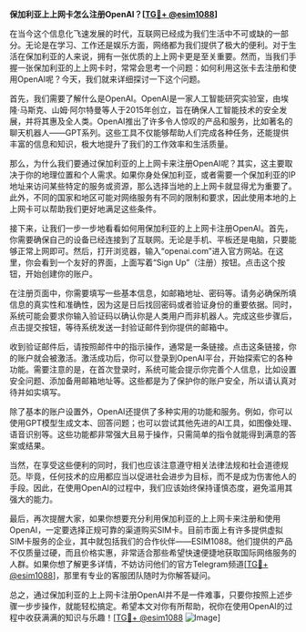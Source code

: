 **保加利亚上上网卡怎么注册OpenAI？[[TG💪+ @esim1088](https://t.me/s/esim1088)]**

在当今这个信息化飞速发展的时代，互联网已经成为我们生活中不可或缺的一部分。无论是在学习、工作还是娱乐方面，网络都为我们提供了极大的便利。对于生活在保加利亚的人来说，拥有一张优质的上上网卡更是至关重要。然而，当我们手握一张保加利亚的上上网卡时，常常会思考一个问题：如何利用这张卡去注册和使用OpenAI呢？今天，我们就来详细探讨一下这个问题。

首先，我们需要了解什么是OpenAI。OpenAI是一家人工智能研究实验室，由埃隆·马斯克、山姆·阿尔特曼等人于2015年创立，旨在确保人工智能技术的安全发展，并将其惠及全人类。OpenAI推出了许多令人惊叹的产品和服务，比如著名的聊天机器人——GPT系列。这些工具不仅能够帮助人们完成各种任务，还能提供丰富的信息和知识，极大地提升了我们的工作效率和生活质量。

那么，为什么我们要通过保加利亚的上上网卡来注册OpenAI呢？其实，这主要取决于你的地理位置和个人需求。如果你身处保加利亚，或者需要一个保加利亚的IP地址来访问某些特定的服务或资源，那么选择当地的上上网卡就显得尤为重要了。此外，不同的国家和地区可能对网络服务有不同的限制和要求，因此使用本地的上上网卡可以帮助我们更好地满足这些条件。

接下来，让我们一步一步地看看如何用保加利亚的上上网卡注册OpenAI。首先，你需要确保自己的设备已经连接到了互联网。无论是手机、平板还是电脑，只要能够正常上网即可。然后，打开浏览器，输入“openai.com”进入官方网站。在这里，你会看到一个友好的界面，上面写着“Sign Up”（注册）按钮。点击这个按钮，开始创建你的账户。

在注册页面中，你需要填写一些基本信息，如邮箱地址、密码等。请务必确保所填信息的真实性和准确性，因为这是日后找回密码或者验证身份的重要依据。同时，系统可能会要求你输入验证码以确认你是人类用户而非机器人。完成这些步骤后，点击提交按钮，等待系统发送一封验证邮件到你提供的邮箱中。

收到验证邮件后，请按照邮件中的指示操作，通常是一条链接。点击这条链接，你的账户就会被激活。激活成功后，你可以登录到OpenAI平台，开始探索它的各种功能。需要注意的是，在首次登录时，系统可能会提示你完善个人信息，比如设置安全问题、添加备用邮箱地址等。这些都是为了保护你的账户安全，所以请认真对待并如实填写。

除了基本的账户设置外，OpenAI还提供了多种实用的功能和服务。例如，你可以使用GPT模型生成文本、回答问题；也可以尝试其他先进的AI工具，如图像处理、语音识别等。这些功能都非常强大且易于操作，只需简单的指令就能得到满意的答案或结果。

当然，在享受这些便利的同时，我们也应该注意遵守相关法律法规和社会道德规范。毕竟，任何技术的应用都应当以促进社会进步为目标，而不是成为伤害他人的手段。因此，在使用OpenAI的过程中，我们应该始终保持谨慎态度，避免滥用其强大的能力。

最后，再次提醒大家，如果你想要充分利用保加利亚的上上网卡来注册和使用OpenAI，一定要选择正规可靠的渠道购买SIM卡。目前市面上有许多提供虚拟SIM卡服务的企业，其中就包括我们的合作伙伴——ESIM1088。他们提供的产品不仅质量过硬，而且价格实惠，非常适合那些希望快速便捷地获取国际网络服务的人群。如果你想了解更多详情，不妨访问他们的官方Telegram频道[[TG💪+ @esim1088](https://t.me/s/esim1088)]，那里有专业的客服团队随时为你解答疑问。

总之，通过保加利亚的上上网卡注册OpenAI并不是一件难事，只要你按照上述步骤一步步操作，就能轻松搞定。希望本文对你有所帮助，祝你在使用OpenAI的过程中收获满满的知识与乐趣！[[TG💪+ @esim1088](https://t.me/s/esim1088) ![Image](https://i.postimg.cc/4NQfJmqS/Snipaste-2025-05-13-00-14-12.png)]